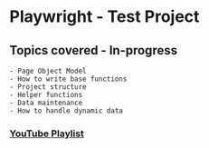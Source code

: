 # Playwright - Test Project

## Topics covered - In-progress
    - Page Object Model
    - How to write base functions
    - Project structure
    - Helper functions
    - Data maintenance
    - How to handle dynamic data

### [YouTube Playlist](https://youtube.com/playlist?list=PL699Xf-_ilW7--f_NeKFz5V2Ll8thrrcr)    